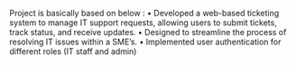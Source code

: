 Project is basically based on below :
•	Developed a web-based ticketing system to manage IT support requests, allowing users to submit tickets, track status, and receive updates. 
•	Designed to streamline the process of resolving IT issues within a SME’s.
•	Implemented user authentication for different roles (IT staff and admin) 
